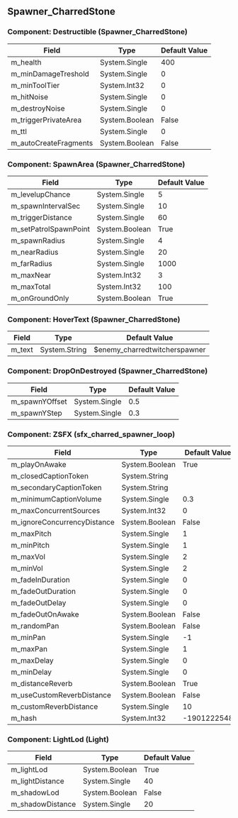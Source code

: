 ## Spawner_CharredStone

### Component: Destructible (Spawner_CharredStone)

|Field|Type|Default Value|
|-----|----|-------------|
|m_health|System.Single|400|
|m_minDamageTreshold|System.Single|0|
|m_minToolTier|System.Int32|0|
|m_hitNoise|System.Single|0|
|m_destroyNoise|System.Single|0|
|m_triggerPrivateArea|System.Boolean|False|
|m_ttl|System.Single|0|
|m_autoCreateFragments|System.Boolean|False|

### Component: SpawnArea (Spawner_CharredStone)

|Field|Type|Default Value|
|-----|----|-------------|
|m_levelupChance|System.Single|5|
|m_spawnIntervalSec|System.Single|10|
|m_triggerDistance|System.Single|60|
|m_setPatrolSpawnPoint|System.Boolean|True|
|m_spawnRadius|System.Single|4|
|m_nearRadius|System.Single|20|
|m_farRadius|System.Single|1000|
|m_maxNear|System.Int32|3|
|m_maxTotal|System.Int32|100|
|m_onGroundOnly|System.Boolean|True|

### Component: HoverText (Spawner_CharredStone)

|Field|Type|Default Value|
|-----|----|-------------|
|m_text|System.String|$enemy_charredtwitcherspawner|

### Component: DropOnDestroyed (Spawner_CharredStone)

|Field|Type|Default Value|
|-----|----|-------------|
|m_spawnYOffset|System.Single|0.5|
|m_spawnYStep|System.Single|0.3|

### Component: ZSFX (sfx_charred_spawner_loop)

|Field|Type|Default Value|
|-----|----|-------------|
|m_playOnAwake|System.Boolean|True|
|m_closedCaptionToken|System.String||
|m_secondaryCaptionToken|System.String||
|m_minimumCaptionVolume|System.Single|0.3|
|m_maxConcurrentSources|System.Int32|0|
|m_ignoreConcurrencyDistance|System.Boolean|False|
|m_maxPitch|System.Single|1|
|m_minPitch|System.Single|1|
|m_maxVol|System.Single|2|
|m_minVol|System.Single|2|
|m_fadeInDuration|System.Single|0|
|m_fadeOutDuration|System.Single|0|
|m_fadeOutDelay|System.Single|0|
|m_fadeOutOnAwake|System.Boolean|False|
|m_randomPan|System.Boolean|False|
|m_minPan|System.Single|-1|
|m_maxPan|System.Single|1|
|m_maxDelay|System.Single|0|
|m_minDelay|System.Single|0|
|m_distanceReverb|System.Boolean|True|
|m_useCustomReverbDistance|System.Boolean|False|
|m_customReverbDistance|System.Single|10|
|m_hash|System.Int32|-1901222548|

### Component: LightLod (Light)

|Field|Type|Default Value|
|-----|----|-------------|
|m_lightLod|System.Boolean|True|
|m_lightDistance|System.Single|40|
|m_shadowLod|System.Boolean|False|
|m_shadowDistance|System.Single|20|


